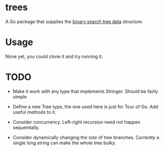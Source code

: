 # trees

A Go package that supplies the [binary search tree data](https://en.wikipedia.org/wiki/Binary_search_tree) structure.

# Usage

None yet, you could clone it and try running it.

# TODO

- Make it work with any type that implements Stringer. Should be fairly simple

- Define a new Tree type, the one used here is just for Tour of Go. Add useful
    methods to it.

- Consider concurrency. Left-right recursion need not happen sequentially.

- Consider dynamically changing the size of tree branches. Currently a single
    long string can make the whole tree bulky.

